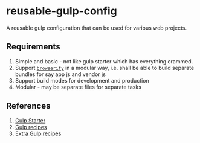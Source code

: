 # reusable-gulp-config
A reusable gulp configuration that can be used for various web projects.

## Requirements
1. Simple and basic - not like gulp starter which has everything crammed.
2. Support [```browserify```](https://github.com/substack/node-browserify) in a modular way, i.e. shall be able to build separate bundles for say app js and vendor js
3. Support build modes for development and production
4. Modular - may be separate files for separate tasks

## References
1. [Gulp Starter](https://github.com/greypants/gulp-starter)
2. [Gulp recipes](https://github.com/gulpjs/gulp/tree/master/docs/recipes)
3. [Extra Gulp recipes](https://github.com/sogko/gulp-recipes)


